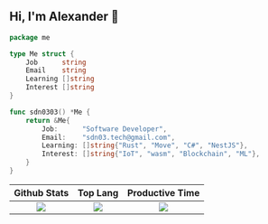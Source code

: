 ## Hi, I'm Alexander 👋 

```go
package me

type Me struct {
	Job      string
	Email    string
	Learning []string
	Interest []string
}

func sdn0303() *Me {
	return &Me{
		Job:      "Software Developer",
		Email:    "sdn03.tech@gmail.com",
		Learning: []string{"Rust", "Move", "C#", "NestJS"},
		Interest: []string{"IoT", "wasm", "Blockchain", "ML"},
	}
}
```

|Github Stats|Top Lang|Productive Time|
|:---:|:---:|:---:|
|![](https://github-readme-stats-sigma-five.vercel.app/api?username=sdn0303&count_private=true&show_icons=true&theme=dracula)|![](https://github-profile-summary-cards.vercel.app/api/cards/repos-per-language?username=sdn0303&theme=dracula)|![](https://github-profile-summary-cards.vercel.app/api/cards/productive-time?username=sdn0303&theme=dracula)|
